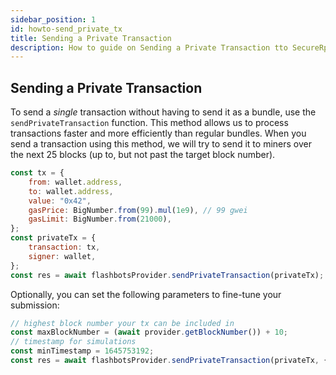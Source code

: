 ```yaml
---
sidebar_position: 1
id: howto-send_private_tx
title: Sending a Private Transaction
description: How to guide on Sending a Private Transaction tto SecureRpc
---
```


## Sending a Private Transaction

To send a _single_ transaction without having to send it as a bundle, use the `sendPrivateTransaction` function. This method allows us to process transactions faster and more efficiently than regular bundles. When you send a transaction using this method, we will try to send it to miners over the next 25 blocks (up to, but not past the target block number).

```js
const tx = {
	from: wallet.address,
	to: wallet.address,
	value: "0x42",
	gasPrice: BigNumber.from(99).mul(1e9), // 99 gwei
	gasLimit: BigNumber.from(21000),
};
const privateTx = {
	transaction: tx,
	signer: wallet,
};
const res = await flashbotsProvider.sendPrivateTransaction(privateTx);
```

Optionally, you can set the following parameters to fine-tune your submission:

```js
// highest block number your tx can be included in
const maxBlockNumber = (await provider.getBlockNumber()) + 10;
// timestamp for simulations
const minTimestamp = 1645753192;
const res = await flashbotsProvider.sendPrivateTransaction(privateTx, { maxBlockNumber, minTimestamp });
```
